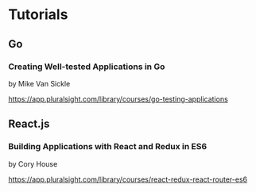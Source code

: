 # Tutorials

## Go

### Creating Well-tested Applications in Go
by Mike Van Sickle

https://app.pluralsight.com/library/courses/go-testing-applications

## React.js

### Building Applications with React and Redux in ES6
by Cory House

https://app.pluralsight.com/library/courses/react-redux-react-router-es6